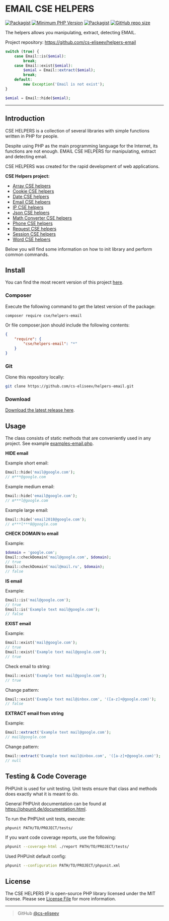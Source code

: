 EMAIL CSE HELPERS
=======

[![Packagist](https://img.shields.io/packagist/v/cse/helpers-email.svg?style=flat-square)](https://packagist.org/packages/cse/helpers-email)
[![Minimum PHP Version](https://img.shields.io/badge/php-%3E%3D%207.1-8892BF.svg?style=flat-square)](https://packagist.org/packages/cse/helpers-email)
[![Packagist](https://img.shields.io/packagist/l/cse/helpers-email.svg?style=flat-square)](https://github.com/cs-eliseev/helpers-email/blob/master/LICENSE.md)
[![GitHub repo size](https://img.shields.io/github/repo-size/cs-eliseev/helpers-email.svg?style=flat-square)](https://github.com/cs-eliseev/helpers-email/archive/master.zip)

The helpers allows you manipulating, extract, detecting EMAIL.

Project repository: https://github.com/cs-eliseev/helpers-email

```php
switch (true) {
    case Email::is($emial):
        break;
    case Email::exist($emial):
        $emial = Email::extract($emial);
        break;
    default:
        new Exception('Email is not exist');
}

$emial = Email::hide($emial);
```

***

## Introduction

CSE HELPERS is a collection of several libraries with simple functions written in PHP for people.

Despite using PHP as the main programming language for the Internet, its functions are not enough. EMAIL CSE HELPERS for manipulating, extract and detecting email.

CSE HELPERS was created for the rapid development of web applications.

**CSE Helpers project:**
* [Array CSE helpers](https://github.com/cs-eliseev/helpers-arrays)
* [Cookie CSE helpers](https://github.com/cs-eliseev/helpers-cookie)
* [Date CSE helpers](https://github.com/cs-eliseev/helpers-date)
* [Email CSE helpers](https://github.com/cs-eliseev/helpers-email)
* [IP CSE helpers](https://github.com/cs-eliseev/helpers-ip)
* [Json CSE helpers](https://github.com/cs-eliseev/helpers-json)
* [Math Converter CSE helpers](https://github.com/cs-eliseev/helpers-math-converter)
* [Phone CSE helpers](https://github.com/cs-eliseev/helpers-phone)
* [Request CSE helpers](https://github.com/cs-eliseev/helpers-request)
* [Session CSE helpers](https://github.com/cs-eliseev/helpers-session)
* [Word CSE helpers](https://github.com/cs-eliseev/helpers-word)

Below you will find some information on how to init library and perform common commands.

## Install

You can find the most recent version of this project [here](https://github.com/cs-eliseev/helpers-email).

### Composer

Execute the following command to get the latest version of the package:
```bash
composer require cse/helpers-email
```

Or file composer.json should include the following contents:
```json
{
    "require": {
        "cse/helpers-email": "*"
    }
}
```

### Git

Clone this repository locally:
```bash
git clone https://github.com/cs-eliseev/helpers-email.git
```

### Download

[Download the latest release here](https://github.com/cs-eliseev/helpers-email/archive/master.zip).

## Usage

The class consists of static methods that are conveniently used in any project. See example [examples-email.php](https://github.com/cs-eliseev/helpers-email/blob/master/examples/examples-email.php).

**HIDE email**

Example short email:
```php
Email::hide('mail@google.com');
// m***@google.com
```

Example medium email:
```php
Email::hide('email@google.com');
// m***l@google.com
```

Example large email:
```php
Email::hide('email2018@google.com');
// e***l***8@google.com
```

**CHECK DOMAIN to email**

Example:
```php
$domain = 'google.com';
Email::checkDomain('mail@google.com', $domain);
// true
Email::checkDomain('mail@mail.ru', $domain);
// false
```

**IS email**

Example:
```php
Email::is('mail@google.com');
// true
Email::is('Example text mail@google.com');
// false
```

**EXIST email**

Example:
```php
Email::exist('mail@google.com');
// true
Email::exist('Example text mail@google.com');
// true
```

Check email to string:
```php
Email::exist('Example text mail@google.com');
// true
```

Change pattern:
```php
Email::exist('Example text mail@inbox.com', '([a-z]+@google.com)');
// false
```

**EXTRACT email from string**

Example:
```php
Email::extract('Example text mail@google.com');
// mail@google.com
```

Change pattern:
```php
Email::extract('Example text mail@inbox.com', '([a-z]+@google.com)');
// null
```


## Testing & Code Coverage

PHPUnit is used for unit testing. Unit tests ensure that class and methods does exactly what it is meant to do.

General PHPUnit documentation can be found at https://phpunit.de/documentation.html.

To run the PHPUnit unit tests, execute:
```bash
phpunit PATH/TO/PROJECT/tests/
```

If you want code coverage reports, use the following:
```bash
phpunit --coverage-html ./report PATH/TO/PROJECT/tests/
```

Used PHPUnit default config:
```bash
phpunit --configuration PATH/TO/PROJECT/phpunit.xml
```


## License

The CSE HELPERS IP is open-source PHP library licensed under the MIT license. Please see [License File](https://github.com/cs-eliseev/helpers-email/blob/master/LICENSE.md) for more information.

***

> GitHub [@cs-eliseev](https://github.com/cs-eliseev)